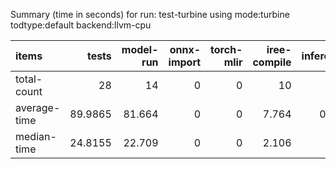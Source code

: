 Summary (time in seconds) for run: test-turbine using mode:turbine todtype:default backend:llvm-cpu

| items        |   tests |   model-run |   onnx-import |   torch-mlir |   iree-compile |   inference |
|:-------------|--------:|------------:|--------------:|-------------:|---------------:|------------:|
| total-count  | 28      |      14     |             0 |            0 |         10     |       9     |
| average-time | 89.9865 |      81.664 |             0 |            0 |          7.764 |       0.558 |
| median-time  | 24.8155 |      22.709 |             0 |            0 |          2.106 |       0     |
